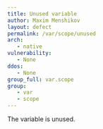 ```yaml
---
title: Unused variable
author: Maxim Menshikov
layout: defect
permalink: /var/scope/unused
arch:
   - native
vulnerability:
   - None
ddos:
   - None
group_full: var.scope
group:
   - var
   - scope
---
```


The variable is unused.
